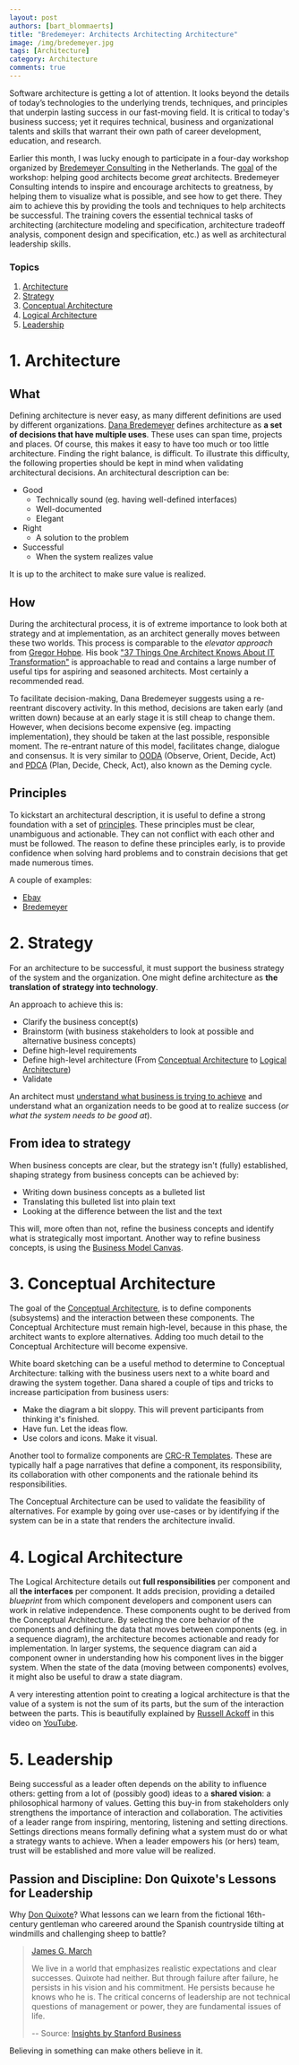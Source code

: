 ```yaml
---
layout: post
authors: [bart_blommaerts]
title: "Bredemeyer: Architects Architecting Architecture"
image: /img/bredemeyer.jpg
tags: [Architecture]
category: Architecture
comments: true
---
```

Software architecture is getting a lot of attention.
It looks beyond the details of today’s technologies to the underlying trends, techniques, and principles that underpin lasting success in our fast-moving field.
It is critical to today's business success; yet it requires technical, business and organizational talents and skills that warrant their own path of career development, education, and research.

Earlier this month, I was lucky enough to participate in a four-day workshop organized by [Bredemeyer Consulting](http://www.bredemeyer.com/) in the Netherlands.
The [goal](http://www.bredemeyer.com/contact.htm) of the workshop: helping good architects become _great_ architects.
Bredemeyer Consulting intends to inspire and encourage architects to greatness, by helping them to visualize what is possible, and see how to get there.
They aim to achieve this by providing the tools and techniques to help architects be successful.
The training covers the essential technical tasks of architecting (architecture modeling and specification, architecture tradeoff analysis, component design and specification, etc.) as well as architectural leadership skills.

### Topics

1. [Architecture](#architecture)
1. [Strategy](#strategy)
1. [Conceptual Architecture](#conceptual-architecture)
1. [Logical Architecture](#logical-architecture)
1. [Leadership](#leadership)

# 1. Architecture

## What

Defining architecture is never easy, as many different definitions are used by different organizations.
[Dana Bredemeyer](https://www.cutter.com/experts/dana-bredemeyer) defines architecture as **a set of decisions that have multiple uses**.
These uses can span time, projects and places.
Of course, this makes it easy to have too much or too little architecture.
Finding the right balance, is difficult.
To illustrate this difficulty, the following properties should be kept in mind when validating architectural decisions.
An architectural description can be:
* Good
	* Technically sound (eg. having well-defined interfaces)
	* Well-documented
	* Elegant
* Right
	* A solution to the problem
* Successful
	* When the system realizes value

It is up to the architect to make sure value is realized.

## How

During the architectural process, it is of extreme importance to look both at strategy and at implementation, as an architect generally moves between these two worlds.
This process is comparable to the _elevator approach_ from [Gregor Hohpe](https://leanpub.com/u/ghohpe).
His book ["37 Things One Architect Knows About IT Transformation"](https://leanpub.com/37things) is  approachable to read and contains a large number of useful tips for aspiring and seasoned architects.
Most certainly a recommended read.

To facilitate decision-making, Dana Bredemeyer suggests using a re-reentrant discovery activity.
In this method, decisions are taken early (and written down) because at an early stage it is still cheap to change them.
However, when decisions become expensive (eg. impacting implementation), they should be taken at the last possible, responsible moment.
The re-entrant nature of this model, facilitates change, dialogue and consensus.
It is very similar to [OODA](https://en.wikipedia.org/wiki/OODA_loop) (Observe, Orient, Decide, Act) and [PDCA](https://en.wikipedia.org/wiki/PDCA) (Plan, Decide, Check, Act), also known as the Deming cycle.

## Principles

To kickstart an architectural description, it is useful to define a strong foundation with a set of [principles](http://pubs.opengroup.org/architecture/togaf8-doc/arch/chap29.html).
These principles must be clear, unambiguous and actionable.
They can not conflict with each other and must be followed.
The reason to define these principles early, is to provide confidence when solving hard problems and to constrain decisions that get made numerous times.

A couple of examples:
* [Ebay](https://www.infoq.com/presentations/shoup-ebay-architectural-principles)
* [Bredemeyer](http://www.bredemeyer.com/HotSpot/20040428EASoapBox.htm)

# 2. Strategy

For an architecture to be successful, it must support the business strategy of the system and the organization.
One might define architecture as **the translation of strategy into technology**.

An approach to achieve this is:

* Clarify the business concept(s)
* Brainstorm (with business stakeholders to look at possible and alternative business concepts)
* Define high-level requirements
* Define high-level architecture (From [Conceptual Architecture](#conceptual-architecture) to [Logical Architecture](#logical-architecture))
* Validate

An architect must [understand what business is trying to achieve](http://www.bredemeyer.com/pdf_files/Presentations/EnterpriseArchitectureAsCapabilitiesArch.pdf) and understand what an organization needs to be good at to realize success (_or what the system needs to be good at_).

## From idea to strategy

When business concepts are clear, but the strategy isn't (fully) established, shaping strategy from business concepts can be achieved by:

* Writing down business concepts as a bulleted list
* Translating this bulleted list into plain text
* Looking at the difference between the list and the text

This will, more often than not, refine the business concepts and identify what is strategically most important.
Another way to refine business concepts, is using the [Business Model Canvas](https://strategyzer.com/).


# 3. Conceptual Architecture

The goal of the [Conceptual Architecture](http://www.bredemeyer.com/ArchitectingProcess/ConceptualArchitecture.htm), is to define components (subsystems) and the interaction between these components.
The Conceptual Architecture must remain high-level, because in this phase, the architect wants to explore alternatives.
Adding too much detail to the Conceptual Architecture will become expensive.

White board sketching can be a useful method to determine to Conceptual Architecture: talking with the business users next to a white board and drawing the system together.
Dana shared a couple of tips and tricks to increase participation from business users:

* Make the diagram a bit sloppy. This will prevent participants from thinking it's finished.
* Have fun. Let the ideas flow.
* Use colors and icons. Make it visual.

Another tool to formalize components are [CRC-R Templates](http://www.bredemeyer.com/pdf_files/CRCR_Template.PDF). These are typically half a page narratives that define a component, its responsibility, its collaboration with other components and the rationale behind its responsibilities.

The Conceptual Architecture can be used to validate the feasibility of alternatives.
For example by going over use-cases or by identifying if the system can be in a state that renders the architecture invalid.

# 4. Logical Architecture

The Logical Architecture details out **full responsibilities** per component and all **the interfaces** per component.
It adds precision, providing a detailed _blueprint_ from which component developers and component users can work in relative independence.
These components ought to be derived from the Conceptual Architecture.
By selecting the core behavior of the components and defining the data that moves between components (eg. in a sequence diagram), the architecture becomes actionable and ready for implementation.
In larger systems, the sequence diagram can aid a component owner in understanding how his component lives in the bigger system.
When the state of the data (moving between components) evolves, it might also be useful to draw a state diagram.

A very interesting attention point to creating a logical architecture is that the value of a system is not the sum of its parts, but the sum of the interaction between the parts.
This is beautifully explained by [Russell Ackoff](http://ackoffcenter.blogs.com/) in this video on [YouTube](https://www.youtube.com/watch?v=waTq3bUBCgk).


# 5. Leadership

Being successful as a leader often depends on the ability to influence others: getting from a lot of (possibly good) ideas to a **shared vision**: a philosophical harmony of values.
Getting this buy-in from stakeholders only strengthens the importance of interaction and collaboration.
The activities of a leader range from inspiring, mentoring, listening and setting directions.
Settings directions means formally defining what a system must do or what a strategy wants to achieve.
When a leader empowers his (or hers) team, trust will be established and more value will be realized.

## Passion and Discipline: Don Quixote's Lessons for Leadership

Why [Don Quixote](https://en.wikipedia.org/wiki/Don_Quixote)?
What lessons can we learn from the fictional 16th-century gentleman who careered around the Spanish countryside tilting at windmills and challenging sheep to battle?

> [James G. March](https://www.gsb.stanford.edu/faculty-research/faculty/james-g-march)
>
> We live in a world that emphasizes realistic expectations and clear successes.
> Quixote had neither.
> But through failure after failure, he persists in his vision and his commitment.
> He persists because he knows who he is. The critical concerns of leadership are not technical questions of management or power, they are fundamental issues of life.
>
> -- Source: [Insights by Stanford Business](https://www.gsb.stanford.edu/insights/don-quixotes-lessons-leadership)

Believing in something can make others believe in it.
